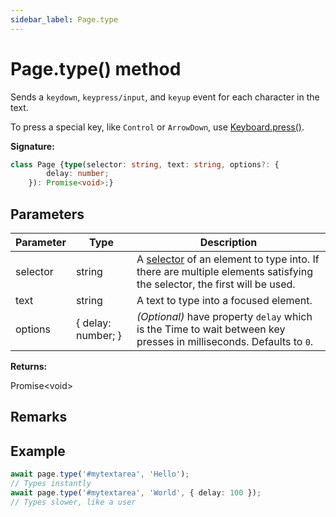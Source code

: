 ```yaml
---
sidebar_label: Page.type
---
```

# Page.type() method

Sends a `keydown`, `keypress/input`, and `keyup` event for each character in the text.

To press a special key, like `Control` or `ArrowDown`, use [Keyboard.press()](./puppeteer.keyboard.press.md).

**Signature:**

```typescript
class Page {type(selector: string, text: string, options?: {
        delay: number;
    }): Promise<void>;}
```

## Parameters

|  Parameter | Type | Description |
|  --- | --- | --- |
|  selector | string | A [selector](https://developer.mozilla.org/en-US/docs/Web/CSS/CSS_Selectors) of an element to type into. If there are multiple elements satisfying the selector, the first will be used. |
|  text | string | A text to type into a focused element. |
|  options | { delay: number; } | <i>(Optional)</i> have property <code>delay</code> which is the Time to wait between key presses in milliseconds. Defaults to <code>0</code>. |

**Returns:**

Promise&lt;void&gt;


## Remarks


## Example


```ts
await page.type('#mytextarea', 'Hello');
// Types instantly
await page.type('#mytextarea', 'World', { delay: 100 });
// Types slower, like a user
```

